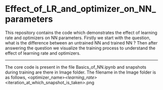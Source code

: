 # Effect_of_LR_and_optimizer_on_NN_parameters
This repository contains the code which demonstrates the effect of learning rate and optimizers on NN parameters.
Firstly we start with the question, what is the difference between an untrained NN and trained NN ? Then after answering the question 
we visualize the training process to understand the effect of learning rate and optimizers.
<hr>

The core code is present in the file Basics_of_NN.ipynb and snapshots during training are there in Image folder. The filename in the 
Image folder is as follows,
<optimizer_name>_<learning_rate>_<iteration_at_which_snapshot_is_taken>.png
